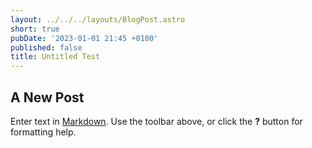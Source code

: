 ```yaml
---
layout: ../../../layouts/BlogPost.astro
short: true
pubDate: '2023-01-01 21:45 +0100'
published: false
title: Untitled Test
---
```

## A New Post

Enter text in [Markdown](http://daringfireball.net/projects/markdown/). Use the toolbar above, or click the **?** button for formatting help.
